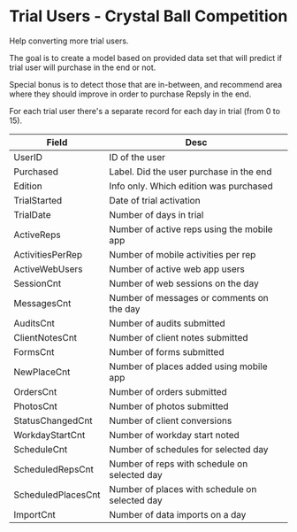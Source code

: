 # Trial Users - Crystal Ball Competition
Help converting more trial users.

The goal is to create a model based on provided data set that will predict if trial user will purchase in the end or not.

Special bonus is to detect those that are in-between, and recommend area where they should improve in order to purchase Repsly in the end.

For each trial user there's a separate record for each day in trial (from 0 to 15).

| Field | Desc |
| ------ | ------ |
| UserID | ID of the user |
| Purchased | Label. Did the user purchase in the end |
| Edition | Info only. Which edition was purchased |
| TrialStarted | Date of trial activation |
| TrialDate | Number of days in trial |
| ActiveReps | Number of active reps using the mobile app |
| ActivitiesPerRep | Number of mobile activities per rep |
| ActiveWebUsers | Number of active web app users |
| SessionCnt | Number of web sessions on the day |
| MessagesCnt | Number of messages or comments on the day |
| AuditsCnt | Number of audits submitted |
| ClientNotesCnt | Number of client notes submitted |
| FormsCnt | Number of forms submitted |
| NewPlaceCnt | Number of places added using mobile app |
| OrdersCnt | Number of orders submitted |
| PhotosCnt | Number of photos submitted |
| StatusChangedCnt | Number of client conversions |
| WorkdayStartCnt | Number of workday start noted |
| ScheduleCnt | Number of schedules for selected day |
| ScheduledRepsCnt | Number of reps with schedule on selected day |
| ScheduledPlacesCnt | Number of places with schedule on selected day |
| ImportCnt | Number of data imports on a day |
